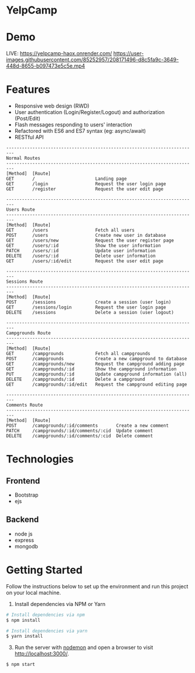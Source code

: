 # YelpCamp

  
# Demo

LIVE: <a href="https://yelpcamp-haox.onrender.com/">https://yelpcamp-haox.onrender.com/</a>
https://user-images.githubusercontent.com/85252957/208171496-d8c5fa9c-3649-448d-8655-b097473e5c5e.mp4



# Features

- Responsive web design (RWD)
- User authentication (Login/Register/Logout) and authorization (Post/Edit)
- Flash messages responding to users' interaction
- Refactored with ES6 and ES7 syntax (eg: async/await)
- RESTful API

```
-------------------------------------------------------------------------
Normal Routes
-------------------------------------------------------------------------
[Method]  [Route]
GET       /                       Landing page
GET       /login                  Request the user login page
GET       /register               Request the user edit page

-------------------------------------------------------------------------
Users Route
-------------------------------------------------------------------------
[Method]  [Route]
GET       /users                  Fetch all users
POST      /users                  Create new user in database
GET       /users/new              Request the user register page
GET       /users/:id              Show the user information
PATCH     /users/:id              Update user information
DELETE    /users/:id              Delete user information
GET       /users/:id/edit         Request the user edit page

-------------------------------------------------------------------------
Sessions Route
-------------------------------------------------------------------------
[Method]  [Route]
POST      /sessions               Create a session (user login)
GET       /sessions/login         Request the user login page
DELETE    /sessions               Delete a session (user logout)

-------------------------------------------------------------------------
Campgrounds Route
-------------------------------------------------------------------------
[Method]  [Route]
GET       /campgrounds            Fetch all campgrounds
POST      /campgrounds            Create a new campground to database
GET       /campgrounds/new        Request the campground adding page
GET       /campgrounds/:id        Show the campground information
PUT       /campgrounds/:id        Update campground information (all)
DELETE    /campgrounds/:id        Delete a campground
GET       /campgrounds/:id/edit   Request the campground editing page

-------------------------------------------------------------------------
Comments Route
-------------------------------------------------------------------------
[Method]  [Route]
POST      /campgrounds/:id/comments       Create a new comment
PATCH     /campgrounds/:id/comments/:cid  Update comment
DELETE    /campgrounds/:id/comments/:cid  Delete comment
```

# Technologies

## Frontend
- Bootstrap
- ejs

## Backend
- node js 
- express
- mongodb


# Getting Started

Follow the instructions below to set up the environment and run this project on your local machine.

1. Install dependencies via NPM or Yarn

```bash
# Install dependencies via npm
$ npm install

# Install dependencies via yarn
$ yarn install
```

3. Run the server with [nodemon](https://nodemon.io/) and open a browser to visit [http://localhost:3000/](http://localhost:3000/).

```bash
$ npm start
```

